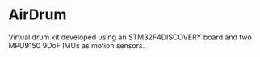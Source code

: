 AirDrum
=======

Virtual drum kit developed using an STM32F4DISCOVERY board and two MPU9150 9DoF IMUs as motion sensors.
